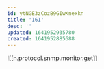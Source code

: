 ```yaml
---
id: ytNGE3zCozB9GIwKnexkn
title: '161'
desc: ''
updated: 1641952935780
created: 1641952885688
---
```


![[n.protocol.snmp.monitor.get]]
